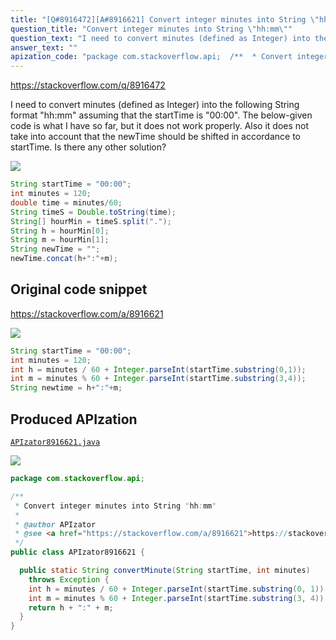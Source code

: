 ```yaml
---
title: "[Q#8916472][A#8916621] Convert integer minutes into String \"hh:mm\""
question_title: "Convert integer minutes into String \"hh:mm\""
question_text: "I need to convert minutes (defined as Integer) into the following String format \"hh:mm\" assuming that the startTime is \"00:00\". The below-given code is what I have so far, but it does not work properly. Also it does not take into account that the newTime should be shifted in accordance to startTime. Is there any other solution?"
answer_text: ""
apization_code: "package com.stackoverflow.api;  /**  * Convert integer minutes into String \"hh:mm\"  *  * @author APIzator  * @see <a href=\"https://stackoverflow.com/a/8916621\">https://stackoverflow.com/a/8916621</a>  */ public class APIzator8916621 {    public static String convertMinute(String startTime, int minutes)     throws Exception {     int h = minutes / 60 + Integer.parseInt(startTime.substring(0, 1));     int m = minutes % 60 + Integer.parseInt(startTime.substring(3, 4));     return h + \":\" + m;   } }"
---
```


https://stackoverflow.com/q/8916472

I need to convert minutes (defined as Integer) into the following String format &quot;hh:mm&quot; assuming that the startTime is &quot;00:00&quot;. The below-given code is what I have so far, but it does not work properly. Also it does not take into account that the newTime should be shifted in accordance to startTime. Is there any other solution?


<div class="code-logo"><img src="/stackoverflow.png" /></div>

```java
String startTime = "00:00";
int minutes = 120;
double time = minutes/60;
String timeS = Double.toString(time);
String[] hourMin = timeS.split(".");
String h = hourMin[0];
String m = hourMin[1];
String newTime = "";    
newTime.concat(h+":"+m);
```


## Original code snippet

https://stackoverflow.com/a/8916621



<div class="code-logo"><img src="/stackoverflow.png" /></div>

```java
String startTime = "00:00";
int minutes = 120;
int h = minutes / 60 + Integer.parseInt(startTime.substring(0,1));
int m = minutes % 60 + Integer.parseInt(startTime.substring(3,4));
String newtime = h+":"+m;
```

## Produced APIzation

[`APIzator8916621.java`](https://github.com/pasqualesalza/apization-temp/raw/main/data/search/APIzator8916621.java)

<div class="code-logo"><img src="/apizator.png" /></div>

```java
package com.stackoverflow.api;

/**
 * Convert integer minutes into String "hh:mm"
 *
 * @author APIzator
 * @see <a href="https://stackoverflow.com/a/8916621">https://stackoverflow.com/a/8916621</a>
 */
public class APIzator8916621 {

  public static String convertMinute(String startTime, int minutes)
    throws Exception {
    int h = minutes / 60 + Integer.parseInt(startTime.substring(0, 1));
    int m = minutes % 60 + Integer.parseInt(startTime.substring(3, 4));
    return h + ":" + m;
  }
}

```